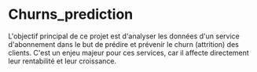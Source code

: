 # Churns_prediction
L'objectif principal de ce projet est d'analyser les données d'un service d'abonnement dans le but de prédire et prévenir le churn (attrition) des clients. C'est un enjeu majeur pour ces services, car il affecte directement leur rentabilité et leur croissance.
